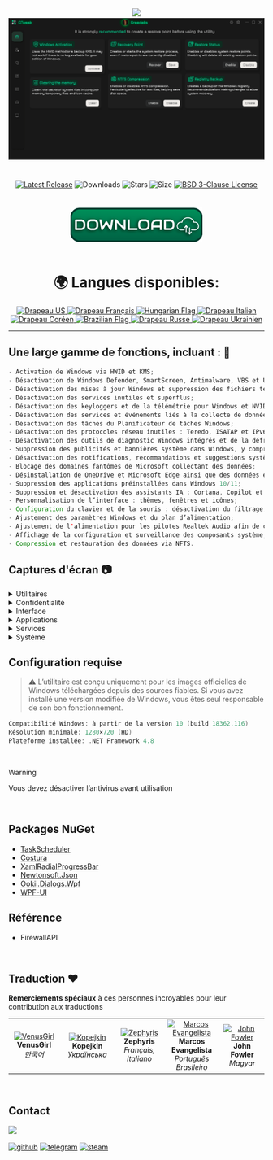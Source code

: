 <div align="center">
<img src="https://github.com/user-attachments/assets/370e1249-4c40-420b-85b1-2978e47f0060"/><br/>
<img src="https://github.com/Greedeks/GTweak/blob/main/.github/Preview.gif"/><br/><br/>

<div align="center" style="margin: 20px 0; text-align: center;">

[![Latest Release](https://img.shields.io/github/v/release/Greedeks/GTweak?style=for-the-badge&labelColor=3d3d3d&color=179962)](https://github.com/Greedeks/GTweak/releases/latest)
![Downloads](https://img.shields.io/github/downloads/Greedeks/GTweak/total.svg?style=for-the-badge&labelColor=3d3d3d&color=1982a5)
![Stars](https://img.shields.io/github/stars/greedeks/gtweak?style=for-the-badge&labelColor=3d3d3d&color=179962)
![Size](https://img.shields.io/github/repo-size/greedeks/gtweak?style=for-the-badge&labelColor=3d3d3d&color=1982a5)
[![BSD 3-Clause License](https://img.shields.io/badge/License-BSD%203--Clause-yellow.svg?style=for-the-badge&labelColor=3d3d3d&color=179962)](https://github.com/Greedeks/GTweak/blob/main/LICENSE)
</div>

<br/><a href="https://github.com/Greedeks/GTweak/releases/latest/download/gtweak.exe"><img src="https://github.com/Greedeks/GTweak/blob/main/.github/button.png" width="260" height="68" alt="Download the latest version"></a><br/><br/>

<!-- langues --> 
<div align="center">
  <h1>🌍 Langues disponibles:</h1>

<a href="https://github.com/Greedeks/GTweak/blob/main/README.md">
    <img src="https://cdn-icons-png.flaticon.com/128/197/197484.png" alt="Drapeau US" width="40">
</a>

<a href="https://github.com/Greedeks/GTweak/blob/main/README-fr.md">
    <img src="https://cdn-icons-png.flaticon.com/128/197/197560.png" alt="Drapeau Français" width="40">
</a>

<a href="https://github.com/Greedeks/GTweak/blob/main/README-hu.md">
    <img src="https://cdn-icons-png.flaticon.com/128/197/197584.png" alt="Hungarian Flag" width="40">
</a>

<a href="https://github.com/Greedeks/GTweak/blob/main/README-it.md">
    <img src="https://cdn-icons-png.flaticon.com/128/9906/9906483.png" alt="Drapeau Italien" width="40">
</a>
  
<a href="https://github.com/Greedeks/GTweak/blob/main/README-ko.md">
    <img src="https://cdn-icons-png.flaticon.com/128/197/197582.png" alt="Drapeau Coréen" width="40">
</a>

<a href="https://github.com/Greedeks/GTweak/blob/main/README-pt-br.md">
    <img src="https://cdn-icons-png.flaticon.com/128/9906/9906449.png" alt="Brazilian Flag" width="40">
</a>

<a href="https://github.com/Greedeks/GTweak/blob/main/README-ru.md">
    <img src="https://cdn-icons-png.flaticon.com/128/197/197408.png" alt="Drapeau Russe" width="40">
</a>

<a href="https://github.com/Greedeks/GTweak/blob/main/README-uk.md">
    <img src="https://cdn-icons-png.flaticon.com/128/5315/5315703.png" alt="Drapeau Ukrainien" width="40">
</a>
</div>

</div>

---
<h2> Une large gamme de fonctions, incluant : 🔩</h2>

```java
- Activation de Windows via HWID et KMS;
- Désactivation de Windows Defender, SmartScreen, Antimalware, VBS et UAC;
- Désactivation des mises à jour Windows et suppression des fichiers temporaires de mise à jour;
- Désactivation des services inutiles et superflus;
- Désactivation des keyloggers et de la télémétrie pour Windows et NVIDIA;
- Désactivation des services et événements liés à la collecte de données utilisateur;
- Désactivation des tâches du Planificateur de tâches Windows;
- Désactivation des protocoles réseau inutiles : Teredo, ISATAP et IPv6;
- Désactivation des outils de diagnostic Windows intégrés et de la défragmentation;
- Suppression des publicités et bannières système dans Windows, y compris SCOOBE;
- Désactivation des notifications, recommandations et suggestions système;
- Blocage des domaines fantômes de Microsoft collectant des données;
- Désinstallation de OneDrive et Microsoft Edge ainsi que des données et dossiers associés;
- Suppression des applications préinstallées dans Windows 10/11;
- Suppression et désactivation des assistants IA : Cortana, Copilot et Recall;
- Personnalisation de l’interface : thèmes, fenêtres et icônes;
- Configuration du clavier et de la souris : désactivation du filtrage, des touches rémanentes, accélération;
- Ajustement des paramètres Windows et du plan d’alimentation;
- Ajustement de l'alimentation pour les pilotes Realtek Audio afin de corriger les retards audio;
- Affichage de la configuration et surveillance des composants système;
- Compression et restauration des données via NFTS.
```

<h2> Captures d'écran 📷</h2>
<details>
  <summary> Utilitaires </summary>
  <img src="https://github.com/Greedeks/GTweak/blob/main/.github/screenshots/fr/Utils.png"/>
</details>
<details>
  <summary> Confidentialité </summary>
  <img src="https://github.com/Greedeks/GTweak/blob/main/.github/screenshots/fr/Confidentiality.png"/>
</details>
<details>
  <summary> Interface </summary>
  <img src="https://github.com/Greedeks/GTweak/blob/main/.github/screenshots/fr/Interface.png"/>
</details>
<details>
  <summary> Applications </summary>
  <img src="https://github.com/Greedeks/GTweak/blob/main/.github/screenshots/fr/Applications.png"/>
</details>
<details>
  <summary> Services </summary>
  <img src="https://github.com/Greedeks/GTweak/blob/main/.github/screenshots/fr/Services.png"/>
</details>
<details>
  <summary> Système </summary>
  <img src="https://github.com/Greedeks/GTweak/blob/main/.github/screenshots/fr/System.png"/>
</details>

<h2> Configuration requise </h2>

> ⚠ L’utilitaire est conçu uniquement pour les images officielles de Windows téléchargées depuis des sources fiables. Si vous avez installé une version modifiée de Windows, vous êtes seul responsable de son bon fonctionnement.

```c++
Compatibilité Windows: à partir de la version 10 (build 18362.116)
Résolution minimale: 1280×720 (HD)
Plateforme installée: .NET Framework 4.8
```
</br>

> [!WARNING]
> Vous devez désactiver l’antivirus avant utilisation
</br>

## Packages NuGet

- [TaskScheduler](https://www.nuget.org/packages/TaskScheduler)
- [Costura](https://github.com/Fody/Costura)
- [XamlRadialProgressBar](https://www.nuget.org/packages/XamlRadialProgressBar)
- [Newtonsoft.Json](https://www.nuget.org/packages/Newtonsoft.Json)
- [Ookii.Dialogs.Wpf](https://www.nuget.org/packages/Ookii.Dialogs.Wpf)
- [WPF-UI](https://www.nuget.org/packages/wpf-ui/)

## Référence
- FirewallAPI

</br>

## Traduction ❤️
<p>
  <b>Remerciements spéciaux</b> à ces personnes incroyables pour leur contribution aux traductions
</p>

<table>
  <tr>
    <td align="center" width="180">
      <a href="https://github.com/VenusGirl">
        <img src="https://images.weserv.nl/?url=avatars.githubusercontent.com/u/53147200?v=4&h=70&w=70&fit=cover&mask=circle" alt="VenusGirl"/>
      </a><br/>
      <b>VenusGirl</b><br/>
      <i>한국어</i>
    </td>
    <td align="center" width="180">
      <a href="https://github.com/Kopejkin">
        <img src="https://images.weserv.nl/?url=avatars.githubusercontent.com/u/172585094?v=4&h=70&w=70&fit=cover&mask=circle" alt="Kopejkin"/>
      </a><br/>
      <b>Kopejkin</b><br/>
      <i>Українська</i>
    </td>
    <td align="center" width="180">
      <a href="https://github.com/Zephyris-Pro">
        <img src="https://images.weserv.nl/?url=avatars.githubusercontent.com/u/200662396?v=4&h=70&w=70&fit=cover&mask=circle" alt="Zephyris"/>
      </a><br/>
      <b>Zephyris</b><br/>
      <i>Français, Italiano</i>
    </td>
    <td align="center" width="180">
      <a href="https://github.com/marcolinojunior">
        <img src="https://images.weserv.nl/?url=avatars.githubusercontent.com/u/63563268?v=4&h=70&w=70&fit=cover&mask=circle" alt="Marcos Evangelista"/>
      </a><br/>
      <b>Marcos Evangelista</b><br/>
      <i>Português Brasileiro</i>
    </td>
    <td align="center" width="180">
      <a href="https://github.com/JohnFowler58">
        <img src="https://images.weserv.nl/?url=avatars.githubusercontent.com/u/182429115?v=4&h=70&w=70&fit=cover&mask=circle" alt="John Fowler"/>
      </a><br/>
      <b>John Fowler</b><br/>
      <i>Magyar</i>
    </td>
  </tr>
</table>

</br>

## Contact
<img src="https://avatars.githubusercontent.com/u/82948926?s=400&u=66ddd72b29af1ac8b262281b183da6d191c5a71d&v=4" width="100px;"/>

[![github](https://img.shields.io/badge/Github-gray?style=for-the-badge\&logo=github\&logoColor=white)](https://github.com/Greedeks)
[![telegram](https://img.shields.io/badge/Telegram-1DA1F2?style=for-the-badge\&logo=telegram\&logoColor=white)](https://t.me/Greedeks)
[![steam](https://img.shields.io/badge/STEAM-042430?style=for-the-badge\&logo=steam\&logoColor=white)](https://steamcommunity.com/id/greedeks/)
